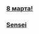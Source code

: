 ### [8 марта!](https://jpstories.github.io/march8/)
### [Sensei](https://jpstories.github.io/jpstory/)
